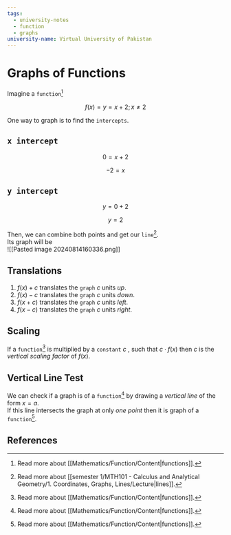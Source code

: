 ```yaml
---
tags:
  - university-notes
  - function
  - graphs
university-name: Virtual University of Pakistan
---
```


# Graphs of Functions
Imagine a `function`[^1]  

$$f(x) = y = x + 2; x\ne 2$$

One way to graph is to find the `intercepts`.

## `x intercept`

$$0 = x + 2$$

$$-2 = x$$

## `y intercept`

$$y = 0 + 2$$

$$y = 2$$

Then, we can combine both points and get our `line`[^2].  
Its graph will be  
![[Pasted image 20240814160336.png]]

## Translations
1. $f(x) + c$ translates the `graph` $c$ units _up_.
2. $f(x) - c$ translates the `graph` $c$ units _down_.
3. $f(x + c)$ translates the `graph` $c$ units _left_.
4. $f(x - c)$ translates the `graph` $c$ units _right_.

## Scaling
If a `function`[^1] is multiplied by a `constant` $c$ , such that $c \cdot f(x)$ then $c$ is the _vertical scaling factor_ of $f(x)$.

## Vertical Line Test
We can check if a graph is of a `function`[^1] by drawing a _vertical line_ of the form $x = a$.  
If this line intersects the graph at only _one point_ then it is graph of a `function`[^1].

## References

[^1]: Read more about [[Mathematics/Function/Content|functions]].
[^2]: Read more about [[semester 1/MTH101 - Calculus and Analytical Geometry/1. Coordinates, Graphs, Lines/Lecture|lines]].
